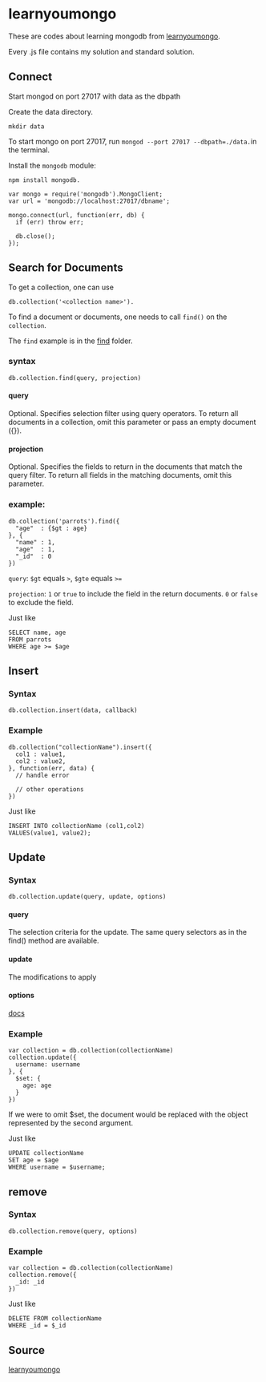 # learnyoumongo

These are codes about learning mongodb from [learnyoumongo](https://github.com/evanlucas/learnyoumongo).

Every .js file contains my solution and standard solution.

## Connect

Start mongod on port 27017 with data as the dbpath

Create the data directory.

`mkdir data`

To start mongo on port 27017, run `mongod --port 27017 --dbpath=./data.`in the terminal.

Install the `mongodb` module:

`npm install mongodb.`

```
var mongo = require('mongodb').MongoClient;
var url = 'mongodb://localhost:27017/dbname';

mongo.connect(url, function(err, db) {
  if (err) throw err;

  db.close();
});
```


## Search for Documents

To get a collection, one can use 

`db.collection('<collection name>').`


To find a document or documents, one needs to call `find()` on the `collection`.

The `find` example is in the <a href="./find/">find</a> folder.

### syntax

`db.collection.find(query, projection)`

#### query

Optional. Specifies selection filter using query operators. To return all documents in a collection, omit this parameter or pass an empty document ({}).
  
#### projection

Optional. Specifies the fields to return in the documents that match the query filter. To return all fields in the matching documents, omit this parameter.

### example:

```
db.collection('parrots').find({
  "age"  : {$gt : age}
}, {
  "name" : 1,
  "age"  : 1,
  "_id"  : 0
})
```

`query`:
`$gt` equals `>`, `$gte` equals `>=`

`projection`:
`1` or `true` to include the field in the return documents.
`0` or `false` to exclude the field.

Just like

```
SELECT name, age 
FROM parrots 
WHERE age >= $age
```

## Insert

### Syntax

```
db.collection.insert(data, callback)
```

### Example

```
db.collection("collectionName").insert({ 
  col1 : value1,
  col2 : value2,
}, function(err, data) {
  // handle error

  // other operations
})
```

Just like

```
INSERT INTO collectionName (col1,col2) 
VALUES(value1, value2);
```

## Update

### Syntax

`db.collection.update(query, update, options)`

#### query

The selection criteria for the update. The same query selectors as in the find() method are available.

#### update

The modifications to apply

#### options

[docs](https://docs.mongodb.com/manual/reference/method/db.collection.update/#db-collection-update)

### Example

```
var collection = db.collection(collectionName)
collection.update({
  username: username
}, {
  $set: {
    age: age
  }
})
```

If we were to omit $set, the document would be replaced with the object represented by the second argument.

Just like

```
UPDATE collectionName
SET age = $age
WHERE username = $username;
```

## remove

### Syntax

`db.collection.remove(query, options)`

### Example

```
var collection = db.collection(collectionName)
collection.remove({
  _id: _id
})
```

Just like

```
DELETE FROM collectionName
WHERE _id = $_id
```




Source
---
 [learnyoumongo](https://github.com/evanlucas/learnyoumongo)